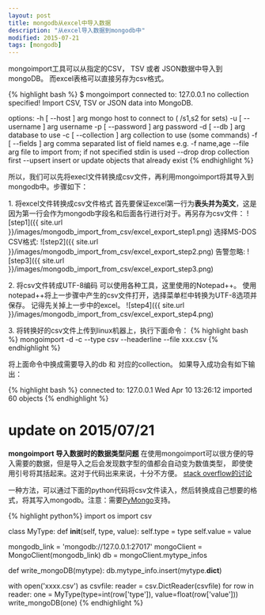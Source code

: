 ```yaml
---
layout: post
title: mongodb从excel中导入数据
description: "从excel导入数据到mongodb中"
modified: 2015-07-21
tags: [mongodb]
---
```


mongoimport工具可以从指定的CSV， TSV 或者 JSON数据中导入到mongoDB。 而excel表格可以直接另存为csv格式。

{% highlight bash %}
$ mongoimport
connected to: 127.0.0.1
no collection specified!
Import CSV, TSV or JSON data into MongoDB.
 
options:
  -h [ --host ] arg       mongo host to connect to ( <set name>/s1,s2 for sets)
  -u [ --username ] arg   username
  -p [ --password ] arg   password
  -d [ --db ] arg         database to use
  -c [ --collection ] arg collection to use (some commands)
  -f [ --fields ] arg     comma separated list of field names e.g. -f name,age
  --file arg              file to import from; if not specified stdin is used
  --drop                  drop collection first 
  --upsert                insert or update objects that already exist
{% endhighlight %}

所以，我们可以先将execl文件转换成csv文件，再利用mongoimport将其导入到mongodb中。步骤如下：

1\. 将excel文件转换成csv文件格式
    首先要保证excel第一行为**表头并为英文**，这是因为第一行会作为mongodb字段名和后面各行进行对于。再另存为csv文件：
    ![step1]({{ site.url }}/images/mongodb_import_from_csv/excel_export_step1.png)
    选择MS-DOS CSV格式:
    ![step2]({{ site.url }}/images/mongodb_import_from_csv/excel_export_step2.png)
    告警忽略:
    ![step3]({{ site.url }}/images/mongodb_import_from_csv/excel_export_step3.png)
	
2\. 将csv文件转成UTF-8编码
	可以使用各种工具，这里使用的Notepad++。 使用notepad++将上一步骤中产生的csv文件打开，选择菜单栏中转换为UTF-8选项并保存。 记得先关掉上一步中的excel。
    ![step4]({{ site.url }}/images/mongodb_import_from_csv/excel_export_step4.png)
	
3\. 将转换好的csv文件上传到linux机器上，执行下面命令：
    {% highlight bash %}
    mongoimport -d <your DB name > -c <collection name> --type csv --headerline --file xxx.csv
    {% endhighlight %}
    
将上面命令中换成需要导入的db 和 对应的collection。 如果导入成功会有如下输出：

{% highlight bash %}
connected to: 127.0.0.1
Wed Apr 10 13:26:12 imported 60 objects
{% endhighlight %}

# update on 2015/07/21
**mongoimport 导入数据时的数据类型问题**
在使用mongoimport可以很方便的导入需要的数据，但是导入之后会发现数字型的值都会自动变为数值类型， 即使使用引号将其括起来。这对于代码出来来说，十分不方便。
[stack overflow的讨论](http://stackoverflow.com/questions/24223443/mongoimport-choosing-field-type)

一种方法，可以通过下面的python代码将csv文件读入，然后转换成自己想要的格式，将其写入mongodb。注意：需要[PyMongo](http://api.mongodb.org/python/current/)支持。

{% highlight python%}
import os
import csv

class MyType:
    def __init__(self, type, value):
        self.type = type
        self.value = value

mongodb_link = 'mongodb://127.0.0.1:27017'
mongoClient = MongoClient(mongodb_link)
db = mongoClient.mytype_infos

def write_mongoDB(mytype):
    db.mytype_info.insert(mytype.__dict__)

with open('xxxx.csv') as csvfile:
    reader = csv.DictReader(csvfile)
    for row in reader:
        one = MyType(type=int(row['type']),
                     value=float(row['value']))
        write_mongoDB(one)
{% endhighlight %}

        
    
    





